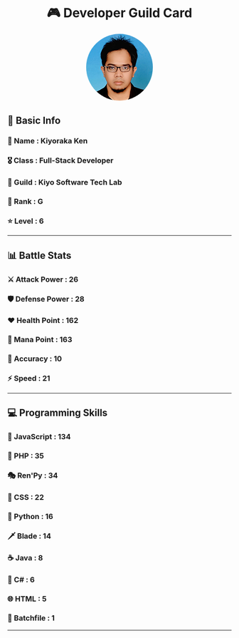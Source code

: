 <div align="center">

# 🎮 Developer Guild Card

<!-- Replace with your profile image -->
<img src="./assets/profile.png" width="150" height="150" style="border-radius: 50%"/>
</div>

##  📌 Basic Info
### 👤 Name : Kiyoraka Ken
### 🎖️ Class : Full-Stack Developer
### 🎪 Guild : Kiyo Software Tech Lab 
### 🔰 Rank : G 
### ⭐ Level : 6

---
## 📊 Battle Stats

### ⚔️ Attack Power  : 26 
### 🛡️ Defense Power : 28 
### ❤️ Health Point  : 162 
### 🔮 Mana Point    : 163 
### 🎯 Accuracy      : 10 
### ⚡ Speed         : 21

---
## 💻 Programming Skills

### 📜 JavaScript : 134
### 🐘 PHP : 35
### 🎭 Ren'Py : 34
### 🎨 CSS : 22
### 🐍 Python : 16
### 🗡️ Blade : 14
### ☕ Java : 8
### 🎯 C# : 6
### 🌐 HTML : 5
### 📝 Batchfile : 1
---